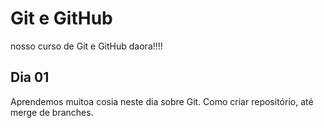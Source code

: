 # Git e GitHub

nosso curso de Git e GitHub daora!!!!

## Dia 01

Aprendemos muitoa cosia neste dia sobre Git.
Como criar repositório, até merge de branches.